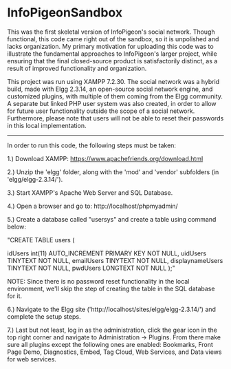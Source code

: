 # InfoPigeonSandbox
This was the first skeletal version of InfoPigeon's social network. Though functional, this code came right out of the sandbox, so it is unpolished and lacks organization. My primary motivation for uploading this code was to illustrate the fundamental approaches to InfoPigeon's larger project, while ensuring that the final closed-source product is satisfactorily distinct, as a result of improved functionality and organization.

This project was run using XAMPP 7.2.30. The social network was a hybrid build, made with Elgg 2.3.14, an open-source social network engine, and customized plugins, with multiple of them coming from the Elgg community. A separate but linked PHP user system was also created, in order to allow for future user functionality outside the scope of a social network. Furthermore, please note that users will not be able to reset their passwords in this local implementation.

------------------------------------------------------

In order to run this code, the following steps must be taken: 


1.) Download XAMPP: https://www.apachefriends.org/download.html


2.) Unzip the 'elgg' folder, along with the 'mod' and 'vendor' subfolders (in 'elgg/elgg-2.3.14/').


3.) Start XAMPP's Apache Web Server and SQL Database.


4.) Open a browser and go to: http://localhost/phpmyadmin/


5.) Create a database called "usersys" and create a table using command below:

"CREATE TABLE users (

idUsers int(11) AUTO_INCREMENT PRIMARY KEY NOT NULL,
uidUsers TINYTEXT NOT NULL,
emailUsers TINYTEXT NOT NULL,
displaynameUsers TINYTEXT NOT NULL,
pwdUsers LONGTEXT NOT NULL
);"


NOTE: Since there is no password reset functionality in the local environment, we'll skip the step of creating the table in the SQL database for it.


6.) Navigate to the Elgg site ('http://localhost/sites/elgg/elgg-2.3.14/') and complete the setup steps.


7.) Last but not least, log in as the administration, click the gear icon in the top right corner and navigate to Administration -> Plugins. From there make sure all plugins except the following ones are enabled: Bookmarks, Front Page Demo, Diagnostics, Embed, Tag Cloud, Web Services, and Data views for web services.









